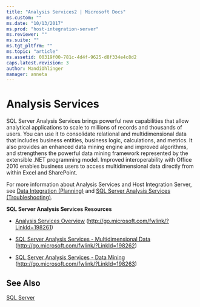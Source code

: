 ```yaml
---
title: "Analysis Services2 | Microsoft Docs"
ms.custom: ""
ms.date: "10/13/2017"
ms.prod: "host-integration-server"
ms.reviewer: ""
ms.suite: ""
ms.tgt_pltfrm: ""
ms.topic: "article"
ms.assetid: 00319f00-781c-4d4f-9625-d8f334e4c8d2
caps.latest.revision: 3
author: MandiOhlinger
manager: anneta
---
```

# Analysis Services
SQL Server Analysis Services brings powerful new capabilities that allow analytical applications to scale to millions of records and thousands of users. You can use it to consolidate relational and multidimensional data that includes business entities, business logic, calculations, and metrics. It also provides an enhanced data mining engine and improved algorithms, and strengthens the powerful data mining framework represented by the extensible .NET programming model. Improved interoperability with Office 2010 enables business users to access multidimensional data directly from within Excel and SharePoint.  
  
 For more information about Analysis Services and Host Integration Server, see [Data Integration (Planning)](../Topic/Data%20Integration%20\(Planning\)2.md) and [SQL Server Analysis Services (Troubleshooting)](../Topic/SQL%20Server%20Analysis%20Services%20\(Troubleshooting\)1.md).  
  
 **SQL Server Analysis Services Resources**  
  
-   [Analysis Services Overview](http://go.microsoft.com/fwlink/?LinkId=198261) (http://go.microsoft.com/fwlink/?LinkId=198261)  
  
-   [SQL Server Analysis Services - Multidimensional Data](http://go.microsoft.com/fwlink/?LinkId=198262) (http://go.microsoft.com/fwlink/?LinkId=198262)  
  
-   [SQL Server Analysis Services - Data Mining](http://go.microsoft.com/fwlink/?LinkId=198263) (http://go.microsoft.com/fwlink/?LinkId=198263)  
  
## See Also  
 [SQL Server](../core/sql-server.md)